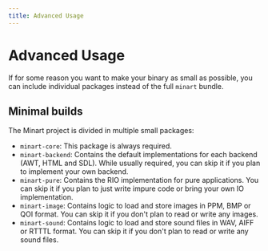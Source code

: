 ```yaml
---
title: Advanced Usage
---
```


# Advanced Usage

If for some reason you want to make your binary as small as possible, you can include individual packages instead of
the full `minart` bundle.

## Minimal builds

The Minart project is divided in multiple small packages:

- `minart-core`: This package is always required.
- `minart-backend`: Contains the default implementations for each backend (AWT, HTML and SDL).
  While usually required, you can skip it if you plan to implement your own backend.
- `minart-pure`: Contains the RIO implementation for pure applications.
  You can skip it if you plan to just write impure code or bring your own IO implementation.
- `minart-image`: Contains logic to load and store images in PPM, BMP or QOI format.
  You can skip it if you don't plan to read or write any images.
- `minart-sound`: Contains logic to load and store sound files in WAV, AIFF or RTTTL format.
  You can skip it if you don't plan to read or write any sound files.
